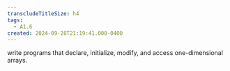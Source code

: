 ```yaml
---
transcludeTitleSize: h4
tags:
  - A1.6
created: 2024-09-28T21:19:41.000-0400
---
```

write programs that declare, initialize, modify, and access one-dimensional arrays.